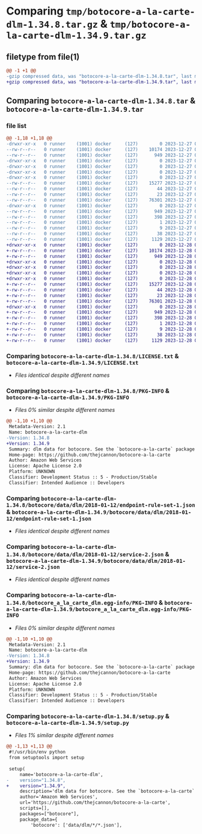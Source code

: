 # Comparing `tmp/botocore-a-la-carte-dlm-1.34.8.tar.gz` & `tmp/botocore-a-la-carte-dlm-1.34.9.tar.gz`

## filetype from file(1)

```diff
@@ -1 +1 @@
-gzip compressed data, was "botocore-a-la-carte-dlm-1.34.8.tar", last modified: Wed Dec 27 01:06:42 2023, max compression
+gzip compressed data, was "botocore-a-la-carte-dlm-1.34.9.tar", last modified: Thu Dec 28 01:06:44 2023, max compression
```

## Comparing `botocore-a-la-carte-dlm-1.34.8.tar` & `botocore-a-la-carte-dlm-1.34.9.tar`

### file list

```diff
@@ -1,18 +1,18 @@
-drwxr-xr-x   0 runner    (1001) docker     (127)        0 2023-12-27 01:06:42.579313 botocore-a-la-carte-dlm-1.34.8/
--rw-r--r--   0 runner    (1001) docker     (127)    10174 2023-12-27 01:06:42.000000 botocore-a-la-carte-dlm-1.34.8/LICENSE.txt
--rw-r--r--   0 runner    (1001) docker     (127)      949 2023-12-27 01:06:42.579313 botocore-a-la-carte-dlm-1.34.8/PKG-INFO
-drwxr-xr-x   0 runner    (1001) docker     (127)        0 2023-12-27 01:06:42.579313 botocore-a-la-carte-dlm-1.34.8/botocore/
-drwxr-xr-x   0 runner    (1001) docker     (127)        0 2023-12-27 01:06:42.579313 botocore-a-la-carte-dlm-1.34.8/botocore/data/
-drwxr-xr-x   0 runner    (1001) docker     (127)        0 2023-12-27 01:06:42.579313 botocore-a-la-carte-dlm-1.34.8/botocore/data/dlm/
-drwxr-xr-x   0 runner    (1001) docker     (127)        0 2023-12-27 01:06:42.579313 botocore-a-la-carte-dlm-1.34.8/botocore/data/dlm/2018-01-12/
--rw-r--r--   0 runner    (1001) docker     (127)    15277 2023-12-27 01:06:28.000000 botocore-a-la-carte-dlm-1.34.8/botocore/data/dlm/2018-01-12/endpoint-rule-set-1.json
--rw-r--r--   0 runner    (1001) docker     (127)       44 2023-12-27 01:06:28.000000 botocore-a-la-carte-dlm-1.34.8/botocore/data/dlm/2018-01-12/examples-1.json
--rw-r--r--   0 runner    (1001) docker     (127)       23 2023-12-27 01:06:28.000000 botocore-a-la-carte-dlm-1.34.8/botocore/data/dlm/2018-01-12/paginators-1.json
--rw-r--r--   0 runner    (1001) docker     (127)    76301 2023-12-27 01:06:28.000000 botocore-a-la-carte-dlm-1.34.8/botocore/data/dlm/2018-01-12/service-2.json
-drwxr-xr-x   0 runner    (1001) docker     (127)        0 2023-12-27 01:06:42.579313 botocore-a-la-carte-dlm-1.34.8/botocore_a_la_carte_dlm.egg-info/
--rw-r--r--   0 runner    (1001) docker     (127)      949 2023-12-27 01:06:42.000000 botocore-a-la-carte-dlm-1.34.8/botocore_a_la_carte_dlm.egg-info/PKG-INFO
--rw-r--r--   0 runner    (1001) docker     (127)      398 2023-12-27 01:06:42.000000 botocore-a-la-carte-dlm-1.34.8/botocore_a_la_carte_dlm.egg-info/SOURCES.txt
--rw-r--r--   0 runner    (1001) docker     (127)        1 2023-12-27 01:06:42.000000 botocore-a-la-carte-dlm-1.34.8/botocore_a_la_carte_dlm.egg-info/dependency_links.txt
--rw-r--r--   0 runner    (1001) docker     (127)        9 2023-12-27 01:06:42.000000 botocore-a-la-carte-dlm-1.34.8/botocore_a_la_carte_dlm.egg-info/top_level.txt
--rw-r--r--   0 runner    (1001) docker     (127)       38 2023-12-27 01:06:42.579313 botocore-a-la-carte-dlm-1.34.8/setup.cfg
--rw-r--r--   0 runner    (1001) docker     (127)     1129 2023-12-27 01:06:42.000000 botocore-a-la-carte-dlm-1.34.8/setup.py
+drwxr-xr-x   0 runner    (1001) docker     (127)        0 2023-12-28 01:06:44.130297 botocore-a-la-carte-dlm-1.34.9/
+-rw-r--r--   0 runner    (1001) docker     (127)    10174 2023-12-28 01:06:43.000000 botocore-a-la-carte-dlm-1.34.9/LICENSE.txt
+-rw-r--r--   0 runner    (1001) docker     (127)      949 2023-12-28 01:06:44.130297 botocore-a-la-carte-dlm-1.34.9/PKG-INFO
+drwxr-xr-x   0 runner    (1001) docker     (127)        0 2023-12-28 01:06:44.126297 botocore-a-la-carte-dlm-1.34.9/botocore/
+drwxr-xr-x   0 runner    (1001) docker     (127)        0 2023-12-28 01:06:44.126297 botocore-a-la-carte-dlm-1.34.9/botocore/data/
+drwxr-xr-x   0 runner    (1001) docker     (127)        0 2023-12-28 01:06:44.126297 botocore-a-la-carte-dlm-1.34.9/botocore/data/dlm/
+drwxr-xr-x   0 runner    (1001) docker     (127)        0 2023-12-28 01:06:44.126297 botocore-a-la-carte-dlm-1.34.9/botocore/data/dlm/2018-01-12/
+-rw-r--r--   0 runner    (1001) docker     (127)    15277 2023-12-28 01:06:26.000000 botocore-a-la-carte-dlm-1.34.9/botocore/data/dlm/2018-01-12/endpoint-rule-set-1.json
+-rw-r--r--   0 runner    (1001) docker     (127)       44 2023-12-28 01:06:26.000000 botocore-a-la-carte-dlm-1.34.9/botocore/data/dlm/2018-01-12/examples-1.json
+-rw-r--r--   0 runner    (1001) docker     (127)       23 2023-12-28 01:06:26.000000 botocore-a-la-carte-dlm-1.34.9/botocore/data/dlm/2018-01-12/paginators-1.json
+-rw-r--r--   0 runner    (1001) docker     (127)    76301 2023-12-28 01:06:26.000000 botocore-a-la-carte-dlm-1.34.9/botocore/data/dlm/2018-01-12/service-2.json
+drwxr-xr-x   0 runner    (1001) docker     (127)        0 2023-12-28 01:06:44.130297 botocore-a-la-carte-dlm-1.34.9/botocore_a_la_carte_dlm.egg-info/
+-rw-r--r--   0 runner    (1001) docker     (127)      949 2023-12-28 01:06:44.000000 botocore-a-la-carte-dlm-1.34.9/botocore_a_la_carte_dlm.egg-info/PKG-INFO
+-rw-r--r--   0 runner    (1001) docker     (127)      398 2023-12-28 01:06:44.000000 botocore-a-la-carte-dlm-1.34.9/botocore_a_la_carte_dlm.egg-info/SOURCES.txt
+-rw-r--r--   0 runner    (1001) docker     (127)        1 2023-12-28 01:06:44.000000 botocore-a-la-carte-dlm-1.34.9/botocore_a_la_carte_dlm.egg-info/dependency_links.txt
+-rw-r--r--   0 runner    (1001) docker     (127)        9 2023-12-28 01:06:44.000000 botocore-a-la-carte-dlm-1.34.9/botocore_a_la_carte_dlm.egg-info/top_level.txt
+-rw-r--r--   0 runner    (1001) docker     (127)       38 2023-12-28 01:06:44.130297 botocore-a-la-carte-dlm-1.34.9/setup.cfg
+-rw-r--r--   0 runner    (1001) docker     (127)     1129 2023-12-28 01:06:43.000000 botocore-a-la-carte-dlm-1.34.9/setup.py
```

### Comparing `botocore-a-la-carte-dlm-1.34.8/LICENSE.txt` & `botocore-a-la-carte-dlm-1.34.9/LICENSE.txt`

 * *Files identical despite different names*

### Comparing `botocore-a-la-carte-dlm-1.34.8/PKG-INFO` & `botocore-a-la-carte-dlm-1.34.9/PKG-INFO`

 * *Files 0% similar despite different names*

```diff
@@ -1,10 +1,10 @@
 Metadata-Version: 2.1
 Name: botocore-a-la-carte-dlm
-Version: 1.34.8
+Version: 1.34.9
 Summary: dlm data for botocore. See the `botocore-a-la-carte` package for more info.
 Home-page: https://github.com/thejcannon/botocore-a-la-carte
 Author: Amazon Web Services
 License: Apache License 2.0
 Platform: UNKNOWN
 Classifier: Development Status :: 5 - Production/Stable
 Classifier: Intended Audience :: Developers
```

### Comparing `botocore-a-la-carte-dlm-1.34.8/botocore/data/dlm/2018-01-12/endpoint-rule-set-1.json` & `botocore-a-la-carte-dlm-1.34.9/botocore/data/dlm/2018-01-12/endpoint-rule-set-1.json`

 * *Files identical despite different names*

### Comparing `botocore-a-la-carte-dlm-1.34.8/botocore/data/dlm/2018-01-12/service-2.json` & `botocore-a-la-carte-dlm-1.34.9/botocore/data/dlm/2018-01-12/service-2.json`

 * *Files identical despite different names*

### Comparing `botocore-a-la-carte-dlm-1.34.8/botocore_a_la_carte_dlm.egg-info/PKG-INFO` & `botocore-a-la-carte-dlm-1.34.9/botocore_a_la_carte_dlm.egg-info/PKG-INFO`

 * *Files 0% similar despite different names*

```diff
@@ -1,10 +1,10 @@
 Metadata-Version: 2.1
 Name: botocore-a-la-carte-dlm
-Version: 1.34.8
+Version: 1.34.9
 Summary: dlm data for botocore. See the `botocore-a-la-carte` package for more info.
 Home-page: https://github.com/thejcannon/botocore-a-la-carte
 Author: Amazon Web Services
 License: Apache License 2.0
 Platform: UNKNOWN
 Classifier: Development Status :: 5 - Production/Stable
 Classifier: Intended Audience :: Developers
```

### Comparing `botocore-a-la-carte-dlm-1.34.8/setup.py` & `botocore-a-la-carte-dlm-1.34.9/setup.py`

 * *Files 1% similar despite different names*

```diff
@@ -1,13 +1,13 @@
 #!/usr/bin/env python
 from setuptools import setup
 
 setup(
     name='botocore-a-la-carte-dlm',
-    version="1.34.8",
+    version="1.34.9",
     description='dlm data for botocore. See the `botocore-a-la-carte` package for more info.',
     author='Amazon Web Services',
     url='https://github.com/thejcannon/botocore-a-la-carte',
     scripts=[],
     packages=["botocore"],
     package_data={
         'botocore': ['data/dlm/*/*.json'],
```

